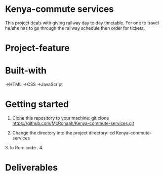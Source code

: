 # Kenya-commute services

This project deals with giving railway day to day timetable.
For one to travel he/she has to go through the railway schedule then order for tickets.

# Project-feature

# Built-with

->HTML
->CSS
->JavaScript

# Getting started 
1. Clone this repository to your machine: git clone https://github.com/McRonaah/Kenya-commute-services.git

2. Change the directory into the project directory: cd Kenya-commute-services

3.To  Run: code . 
4.

# Deliverables

    